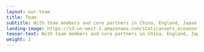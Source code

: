 ```yaml
---
layout: our-team
title: Team
subtitle: With team members and core partners in China, England, Japan, Mexico, Spain, South Korea and the United States, we are fish and seafood market experts—fishermen, scientists, entrepreneurs and conservationists.
landing-image: https://s3-us-west-2.amazonaws.com/staticassets.oceanoutcomes.org/rollover+images/our-team-hover.jpg
teaser-text: With team members and core partners in China, England, Japan, Mexico, Spain, South Korea and the United States, we are fish and seafood market experts—fishermen, scientists, entrepreneurs and conservationists.
weight: 2
---
```

